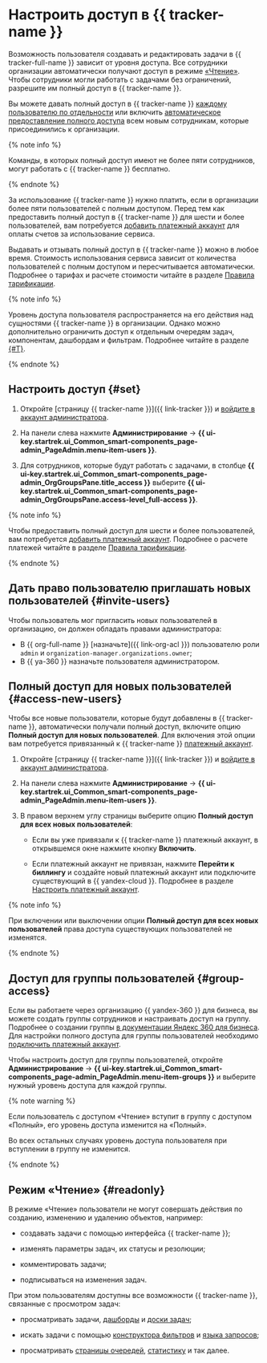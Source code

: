 # Настроить доступ в {{ tracker-name }}

Возможность пользователя создавать и редактировать задачи в {{ tracker-full-name }} зависит от уровня доступа. Все сотрудники организации автоматически получают доступ в режиме [«Чтение»](#readonly). Чтобы сотрудники могли работать с задачами без ограничений, разрешите им полный доступ в {{ tracker-name }}. 

Вы можете давать полный доступ в {{ tracker-name }} [каждому пользователю по отдельности](#set) или включить [автоматическое предоставление полного доступа](#access-new-users) всем новым сотрудникам, которые присоединились к организации.

{% note info %}

Команды, в которых полный доступ имеют не более пяти сотрудников, могут работать с {{ tracker-name }} бесплатно.

{% endnote %}

За использование {{ tracker-name }} нужно платить, если в организации более пяти пользователей с полным доступом. Перед тем как предоставить полный доступ в {{ tracker-name }} для шести и более пользователей, вам потребуется [добавить платежный аккаунт](billing-account.md#bind) для оплаты счетов за использование сервиса.

Выдавать и отзывать полный доступ в {{ tracker-name }} можно в любое время. Стоимость использования сервиса зависит от количества пользователей с полным доступом и  пересчитывается автоматически. Подробнее о тарифах и расчете стоимости читайте в разделе [Правила тарификации](pricing.md).

{% note info %}

Уровень доступа пользователя распространяется на его действия над сущностями {{ tracker-name }} в организации. Однако можно дополнительно ограничить доступ к отдельным очередям задач, компонентам, дашбордам и фильтрам. Подробнее читайте в разделе [{#T}](role-model.md).

{% endnote %}


## Настроить доступ {#set}

1. Откройте [страницу {{ tracker-name }}]({{ link-tracker }}) и [войдите в аккаунт администратора](user/login.md).

1. На панели слева нажмите **Администрирование** → **{{ ui-key.startrek.ui_Common_smart-components_page-admin_PageAdmin.menu-item-users }}**.

1. Для сотрудников, которые будут работать с задачами, в столбце **{{ ui-key.startrek.ui_Common_smart-components_page-admin_OrgGroupsPane.title_access }}** выберите **{{ ui-key.startrek.ui_Common_smart-components_page-admin_OrgGroupsPane.access-level_full-access }}**. 

{% note info %}

Чтобы предоставить полный доступ для шести и более пользователей, вам потребуется [добавить платежный аккаунт](billing-account.md#bind). Подробнее о расчете платежей читайте в разделе [Правила тарификации](pricing.md).

{% endnote %}


## Дать право пользователю приглашать новых пользователей {#invite-users}

Чтобы пользователь мог пригласить новых пользователей в организацию, он должен обладать правами администратора:
* В {{ org-full-name }} [назначьте]({{ link-org-acl }}) пользователю роли `admin` и `organization-manager.organizations.owner`;
* В {{ ya-360 }} назначьте пользователя администратором.


## Полный доступ для новых пользователей {#access-new-users}

Чтобы все новые пользователи, которые будут добавлены в {{ tracker-name }}, автоматически получали полный доступ, включите опцию **Полный доступ для новых пользователей**. Для включения этой опции вам потребуется привязанный к {{ tracker-name }} [платежный аккаунт](billing-account.md).

1. Откройте [страницу {{ tracker-name }}]({{ link-tracker }}) и [войдите в аккаунт администратора](user/login.md).

1. На панели слева нажмите **Администрирование** → **{{ ui-key.startrek.ui_Common_smart-components_page-admin_PageAdmin.menu-item-users }}**.

1. В правом верхнем углу страницы выберите опцию **Полный доступ для всех новых пользователей**:

   - Если вы уже привязали к {{ tracker-name }} платежный аккаунт, в открывшемся окне нажмите кнопку **Включить**.

   - Если платежный аккаунт не привязан, нажмите **Перейти к биллингу** и создайте новый платежный аккаунт или подключите существующий в {{ yandex-cloud }}. Подробнее в разделе [Настроить платежный аккаунт](billing-account.md).

{% note info %}

При включении или выключении опции **Полный доступ для всех новых пользователей** права доступа существующих пользователей не изменятся.

{% endnote %}

## Доступ для группы пользователей {#group-access}

Если вы работаете через организацию {{ yandex-360 }} для бизнеса, вы можете создать группы сотрудников и настраивать доступ на группу. Подробнее о создании группы [в документации Яндекс 360 для бизнеса](https://yandex.ru/support/business/projects.html). Для настройки полного доступа для группы пользователей необходимо [подключить платежный аккаунт](billing-account.md).

Чтобы настроить доступ для группы пользователей, откройте **Администрирование** → **{{ ui-key.startrek.ui_Common_smart-components_page-admin_PageAdmin.menu-item-groups }}** и выберите нужный уровень доступа для каждой группы.

{% note warning %}

Если пользователь с доступом «Чтение» вступит в группу с доступом «Полный», его уровень доступа изменится на «Полный».

Во всех остальных случаях уровень доступа пользователя при вступлении в группу не изменится.

{% endnote %}


## Режим «Чтение» {#readonly}

В режиме «Чтение» пользователи не могут совершать действия по созданию, изменению и удалению объектов, например:

- создавать задачи с помощью интерфейса {{ tracker-name }};

- изменять параметры задач, их статусы и резолюции;

- комментировать задачи;

- подписываться на изменения задач.

При этом пользователям доступны все возможности {{ tracker-name }}, связанные с просмотром задач:

- просматривать задачи, [дашборды](user/dashboard.md) и [доски задач](manager/agile-new.md);

- искать задачи с помощью [конструктора фильтров](user/create-filter.md) и [языка запросов](user/query-filter.md);

- просматривать [страницы очередей](manager/quick-filters.md), [статистику](manager/statistics.md) и так далее.

